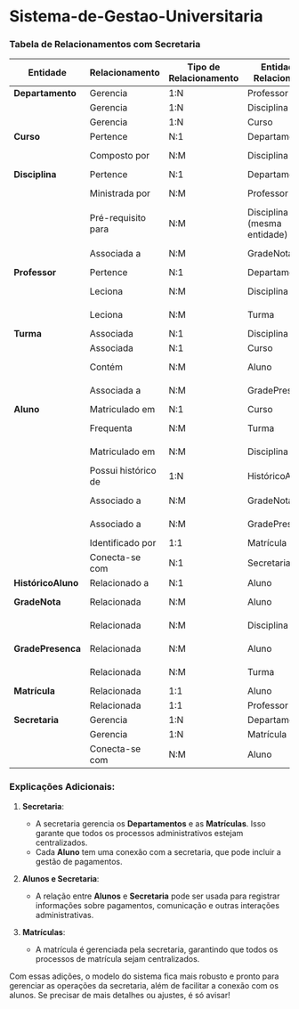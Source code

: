# Sistema-de-Gestao-Universitaria


### Tabela de Relacionamentos com Secretaria

| Entidade          | Relacionamento                    | Tipo de Relacionamento | Entidade Relacionada     | Tabela Associativa (se necessário)  | Chaves Estrangeiras                      |
|-------------------|-----------------------------------|------------------------|--------------------------|-------------------------------------|------------------------------------------|
| **Departamento**  | Gerencia                          | 1:N                    | Professor                | Não é necessária                    | `Professor.DepartamentoID`               |
|                   | Gerencia                          | 1:N                    | Disciplina               | Não é necessária                    | `Disciplina.DepartamentoID`              |
|                   | Gerencia                          | 1:N                    | Curso                    | Não é necessária                    | `Curso.DepartamentoID`                   |
| **Curso**         | Pertence                          | N:1                    | Departamento             | Não é necessária                    | `Curso.DepartamentoID`                   |
|                   | Composto por                      | N:M                    | Disciplina               | `CursoDisciplina`                   | `CursoDisciplina.CursoID`, `CursoDisciplina.DisciplinaID` |
| **Disciplina**    | Pertence                          | N:1                    | Departamento             | Não é necessária                    | `Disciplina.DepartamentoID`              |
|                   | Ministrada por                    | N:M                    | Professor                | `ProfessorDisciplina`               | `ProfessorDisciplina.ProfessorID`, `ProfessorDisciplina.DisciplinaID` |
|                   | Pré-requisito para                | N:M                    | Disciplina (mesma entidade) | `DisciplinaPrerequisito`          | `DisciplinaPrerequisito.DisciplinaID`, `DisciplinaPrerequisito.PrerequisitoID` |
|                   | Associada a                       | N:M                    | GradeNota                | `DisciplinaGradeNota`               | `DisciplinaGradeNota.DisciplinaID`, `DisciplinaGradeNota.GradeNotaID` |
| **Professor**     | Pertence                          | N:1                    | Departamento             | Não é necessária                    | `Professor.DepartamentoID`               |
|                   | Leciona                           | N:M                    | Disciplina               | `ProfessorDisciplina`               | `ProfessorDisciplina.ProfessorID`, `ProfessorDisciplina.DisciplinaID` |
|                   | Leciona                           | N:M                    | Turma                    | `ProfessorTurma`                    | `ProfessorTurma.ProfessorID`, `ProfessorTurma.TurmaID` |
| **Turma**         | Associada                         | N:1                    | Disciplina               | Não é necessária                    | `Turma.DisciplinaID`                     |
|                   | Associada                         | N:1                    | Curso                    | Não é necessária                    | `Turma.CursoID`                          |
|                   | Contém                            | N:M                    | Aluno                    | `AlunoTurma`                        | `AlunoTurma.AlunoID`, `AlunoTurma.TurmaID` |
|                   | Associada a                       | N:M                    | GradePresenca            | `TurmaGradePresenca`                | `TurmaGradePresenca.TurmaID`, `TurmaGradePresenca.GradePresencaID` |
| **Aluno**         | Matriculado em                    | N:1                    | Curso                    | Não é necessária                    | `Aluno.CursoID`                          |
|                   | Frequenta                         | N:M                    | Turma                    | `AlunoTurma`                        | `AlunoTurma.AlunoID`, `AlunoTurma.TurmaID` |
|                   | Matriculado em                    | N:M                    | Disciplina               | `AlunoDisciplina`                   | `AlunoDisciplina.AlunoID`, `AlunoDisciplina.DisciplinaID` |
|                   | Possui histórico de               | 1:N                    | HistóricoAluno           | Não é necessária                    | `HistoricoAluno.AlunoID`                 |
|                   | Associado a                       | N:M                    | GradeNota                | `AlunoGradeNota`                    | `AlunoGradeNota.AlunoID`, `AlunoGradeNota.GradeNotaID` |
|                   | Associado a                       | N:M                    | GradePresenca            | `AlunoGradePresenca`                | `AlunoGradePresenca.AlunoID`, `AlunoGradePresenca.GradePresencaID` |
|                   | Identificado por                  | 1:1                    | Matrícula                | Não é necessária                    | `Aluno.MatriculaID`                      |
|                   | Conecta-se com                   | N:1                    | Secretaria               | Não é necessária                    | `Aluno.SecretariaID`                     |
| **HistóricoAluno** | Relacionado a                   | N:1                    | Aluno                    | Não é necessária                    | `HistoricoAluno.AlunoID`                 |
| **GradeNota**     | Relacionada                      | N:M                    | Aluno                    | `AlunoGradeNota`                    | `AlunoGradeNota.GradeNotaID`, `AlunoGradeNota.AlunoID` |
|                   | Relacionada                      | N:M                    | Disciplina               | `DisciplinaGradeNota`               | `DisciplinaGradeNota.GradeNotaID`, `DisciplinaGradeNota.DisciplinaID` |
| **GradePresenca** | Relacionada                      | N:M                    | Aluno                    | `AlunoGradePresenca`                | `AlunoGradePresenca.GradePresencaID`, `AlunoGradePresenca.AlunoID` |
|                   | Relacionada                      | N:M                    | Turma                    | `TurmaGradePresenca`                | `TurmaGradePresenca.GradePresencaID`, `TurmaGradePresenca.TurmaID` |
| **Matrícula**     | Relacionada                      | 1:1                    | Aluno                    | Não é necessária                    | `Aluno.MatriculaID`                      |
|                   | Relacionada                      | 1:1                    | Professor                | Não é necessária                    | `Professor.MatriculaID`                  |
| **Secretaria**    | Gerencia                         | 1:N                    | Departamento             | Não é necessária                    | `Secretaria.DepartamentoID`              |
|                   | Gerencia                         | 1:N                    | Matrícula                | Não é necessária                    | `Secretaria.MatriculaID`                 |
|                   | Conecta-se com                   | N:M                    | Aluno                    | `AlunoSecretaria`                   | `AlunoSecretaria.AlunoID`, `AlunoSecretaria.SecretariaID` |

### Explicações Adicionais:

1. **Secretaria**:
   - A secretaria gerencia os **Departamentos** e as **Matrículas**. Isso garante que todos os processos administrativos estejam centralizados.
   - Cada **Aluno** tem uma conexão com a secretaria, que pode incluir a gestão de pagamentos.

2. **Alunos e Secretaria**:
   - A relação entre **Alunos** e **Secretaria** pode ser usada para registrar informações sobre pagamentos, comunicação e outras interações administrativas.

3. **Matrículas**:
   - A matrícula é gerenciada pela secretaria, garantindo que todos os processos de matrícula sejam centralizados.

Com essas adições, o modelo do sistema fica mais robusto e pronto para gerenciar as operações da secretaria, além de facilitar a conexão com os alunos. Se precisar de mais detalhes ou ajustes, é só avisar!
